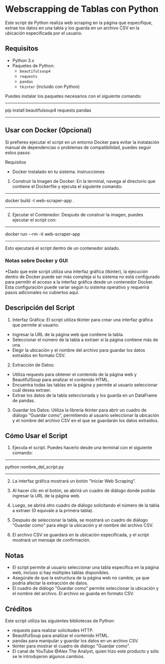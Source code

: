 # Webscrapping de Tablas con Python
Este script de Python realiza web scraping en la página que especifique, extrae los datos en una tabla y los guarda en un archivo CSV en la ubicación especificada por el usuario.

## Requisitos

- Python 3.x
- Paquetes de Python:
  - `beautifulsoup4`
  - `requests`
  - `pandas`
  - `tkinter` (incluido con Python)

Puedes instalar los paquetes necesarios con el siguiente comando:
***
pip install beautifulsoup4 requests pandas
***

## Usar con Docker (Opcional)
Si prefieres ejecutar el script en un entorno Docker para evitar la instalación manual de dependencias o problemas de compatibilidad, puedes seguir estos pasos:

Requisitos
* Docker instalado en tu sistema.
Instrucciones
1. Construir la Imagen de Docker: En la terminal, navega al directorio que contiene el Dockerfile y ejecuta el siguiente comando:
***
docker build -t web-scraper-app .
***

2. Ejecutar el Contenedor: Después de construir la imagen, puedes ejecutar el script con:
***
docker run --rm -it web-scraper-app
***

Esto ejecutará el script dentro de un contenedor aislado.

### Notas sobre Docker y GUI
*Dado que este script utiliza una interfaz gráfica (tkinter), la ejecución dentro de Docker puede ser más compleja si tu sistema no está configurado para permitir el acceso a la interfaz gráfica desde un contenedor Docker. Esta configuración puede variar según tu sistema operativo y requerirá pasos adicionales no cubiertos aquí.

## Descripción del Script
1. Interfaz Gráfica: El script utiliza tkinter para crear una interfaz gráfica que permite al usuario:
* Ingresar la URL de la página web que contiene la tabla.
* Seleccionar el número de la tabla a extraer si la página contiene más de una.
* Elegir la ubicación y el nombre del archivo para guardar los datos extraídos en formato CSV.

2. Extracción de Datos:

* Utiliza requests para obtener el contenido de la página web y BeautifulSoup para analizar el contenido HTML.
* Encuentra todas las tablas en la página y permite al usuario seleccionar cuál desea extraer.
* Extrae los datos de la tabla seleccionada y los guarda en un DataFrame de pandas.

3. Guardar los Datos: Utiliza la librería tkinter para abrir un cuadro de diálogo "Guardar como", permitiendo al usuario seleccionar la ubicación y el nombre del archivo CSV en el que se guardarán los datos extraídos.

## Cómo Usar el Script
1. Ejecuta el script. Puedes hacerlo desde una terminal con el siguiente comando:
***
python nombre_del_script.py
***

2. La interfaz gráfica mostrará un botón "Iniciar Web Scraping".

3. Al hacer clic en el botón, se abrirá un cuadro de diálogo donde podrás ingresar la URL de la página web.

4. Luego, se abrirá otro cuadro de diálogo solicitando el número de la tabla a extraer (0 equivale a la primera tabla).

5. Después de seleccionar la tabla, se mostrará un cuadro de diálogo "Guardar como" para elegir la ubicación y el nombre del archivo CSV.

6. El archivo CSV se guardará en la ubicación especificada, y el script mostrará un mensaje de confirmación.

## Notas
* El script permite al usuario seleccionar una tabla específica en la página web, incluso si hay múltiples tablas disponibles.
* Asegúrate de que la estructura de la página web no cambie, ya que podría afectar la extracción de datos.
* El cuadro de diálogo "Guardar como" permite seleccionar la ubicación y el nombre del archivo. El archivo se guarda en formato CSV.

## Créditos
Este script utiliza las siguientes bibliotecas de Python:

* requests para realizar solicitudes HTTP.
* BeautifulSoup para analizar el contenido HTML.
* pandas para manipular y guardar los datos en un archivo CSV.
* tkinter para mostrar el cuadro de diálogo "Guardar como".
* El canal de YouTube @Alex The Analyst, quien hizo este producto y sólo se le introdujeron algunos cambios. 
